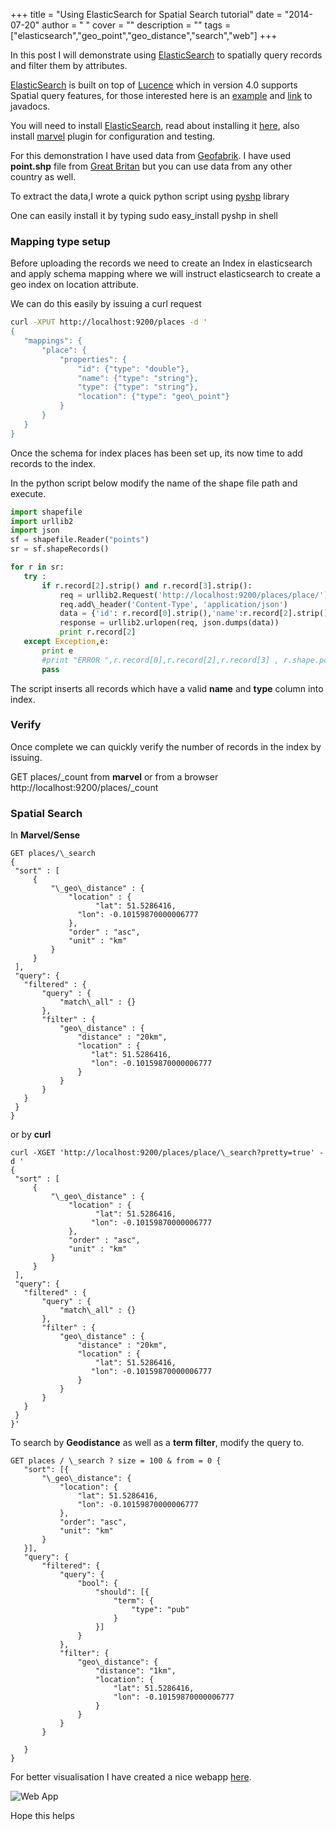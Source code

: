 
+++
title = "Using ElasticSearch for Spatial Search tutorial"
date = "2014-07-20"
author = " "
cover = ""
description = ""
tags = ["elasticsearch","geo_point","geo_distance","search","web"]
+++

In this post I will demonstrate using [ElasticSearch](http://www.elasticsearch.org/) to spatially query records and filter them by attributes.

 [ElasticSearch](http://www.elasticsearch.org/) is built on top of [Lucence](http://lucene.apache.org/) which in version 4.0 supports Spatial query features, for those interested here is an [example](http://svn.apache.org/viewvc/lucene/dev/branches/branch_4x/lucene/spatial/src/test/org/apache/lucene/spatial/SpatialExample.java?view=markup) and [link](http://lucene.apache.org/core/4_0_0/spatial/index.html) to javadocs.

 You will need to install [ElasticSearch](http://www.elasticsearch.org/), read about installing it [here](http://www.elasticsearch.org/guide/en/elasticsearch/guide/current/_installing_elasticsearch.html), also install [marvel](http://www.elasticsearch.org/guide/en/marvel/current/) plugin for configuration and testing.

 For this demonstration I have used data from [Geofabrik](http://download.geofabrik.de/). I have used **point.shp** file from [Great Britan](http://download.geofabrik.de/europe/great-britain.html) but you can use data from any other country as well.

 To extract the data,I wrote a quick python script using [pyshp](https://code.google.com/p/pyshp/) library

 One can easily install it by typing sudo easy\_install pyshp in shell

 ### Mapping type setup

 Before uploading the records we need to create an Index in elasticsearch and apply schema mapping where we will instruct elasticsearch to create a geo index on location attribute.

 We can do this easily by issuing a curl request

 ```bash
curl -XPUT http://localhost:9200/places -d '
{
    "mappings": {
        "place": {
            "properties": {
                "id": {"type": "double"},
                "name": {"type": "string"},
                "type": {"type": "string"},
                "location": {"type": "geo\_point"}
            }
        }
    }
}

```
 Once the schema for index places has been set up, its now time to add records to the index.

 In the python script below modify the name of the shape file path and execute.

 ```python
import shapefile
import urllib2
import json
sf = shapefile.Reader("points")
sr = sf.shapeRecords()

for r in sr:
    try :
        if r.record[2].strip() and r.record[3].strip():
            req = urllib2.Request('http://localhost:9200/places/place/')
            req.add\_header('Content-Type', 'application/json')
            data = {'id': r.record[0].strip(),'name':r.record[2].strip(),'type':r.record[3].strip(),'location':{'lat':r.shape.points[0][1],'lon':r.shape.points[0][0]}}
            response = urllib2.urlopen(req, json.dumps(data))
            print r.record[2]
    except Exception,e:
        print e
        #print "ERROR ",r.record[0],r.record[2],r.record[3] , r.shape.points[0][0], r.shape.points[0][1]
        pass

```
 The script inserts all records which have a valid **name** and **type** column into index.

 ### Verify

 Once complete we can quickly verify the number of records in the index by issuing.

 GET places/\_count from **marvel** or from a browser http://localhost:9200/places/\_count

 ### Spatial Search

 In **Marvel/Sense**

 ```
GET places/\_search
{
  "sort" : [
      {
          "\_geo\_distance" : {
              "location" : {
                    "lat": 51.5286416,
                "lon": -0.10159870000006777
              },
              "order" : "asc",
              "unit" : "km"
          }
      }
  ],
  "query": {
    "filtered" : {
        "query" : {
            "match\_all" : {}
        },
        "filter" : {
            "geo\_distance" : {
                "distance" : "20km",
                "location" : {
                   "lat": 51.5286416,
                   "lon": -0.10159870000006777
                }
            }
        }
    }
  }
}

```
 or by **curl**

 ```
curl -XGET 'http://localhost:9200/places/place/\_search?pretty=true' -d '
{
  "sort" : [
      {
          "\_geo\_distance" : {
              "location" : {
                    "lat": 51.5286416,
                   "lon": -0.10159870000006777
              },
              "order" : "asc",
              "unit" : "km"
          }
      }
  ],
  "query": {
    "filtered" : {
        "query" : {
            "match\_all" : {}
        },
        "filter" : {
            "geo\_distance" : {
                "distance" : "20km",
                "location" : {
                    "lat": 51.5286416,
                   "lon": -0.10159870000006777
                }
            }
        }
    }
  }
}'

```
 To search by **Geodistance** as well as a **term filter**, modify the query to.

 ```
GET places / \_search ? size = 100 & from = 0 {
    "sort": [{
        "\_geo\_distance": {
            "location": {
                "lat": 51.5286416,
                "lon": -0.10159870000006777
            },
            "order": "asc",
            "unit": "km"
        }
    }],
    "query": {
        "filtered": {
            "query": {
                "bool": {
                    "should": [{
                        "term": {
                            "type": "pub"
                        }
                    }]
                }
            },
            "filter": {
                "geo\_distance": {
                    "distance": "1km",
                    "location": {
                        "lat": 51.5286416,
                        "lon": -0.10159870000006777
                    }
                }
            }
        }

    }
}

```
 For better visualisation I have created a nice webapp [here](https://github.com/varunpant/AroundMe).

 ![Web App](https://raw.githubusercontent.com/varunpant/AroundMe/master/screenshot.png)

 Hope this helps

 

